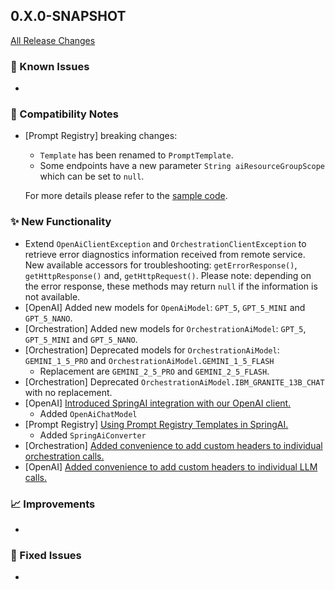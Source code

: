 ## 0.X.0-SNAPSHOT

[All Release Changes](https://github.com/SAP/ai-sdk-java/releases/)

### 🚧 Known Issues

-

### 🔧 Compatibility Notes

- [Prompt Registry] breaking changes:
  - `Template` has been renamed to `PromptTemplate`.
  - Some endpoints have a new parameter `String aiResourceGroupScope` which can be set to `null`.

  For more details please refer to the [sample code](https://github.com/SAP/ai-sdk-java/blob/main/sample-code/spring-app/src/main/java/com/sap/ai/sdk/app/controllers/PromptRegistryController.java).

### ✨ New Functionality

- Extend `OpenAiClientException` and `OrchestrationClientException` to retrieve error diagnostics information received
  from remote service.
  New available accessors for troubleshooting: `getErrorResponse()`, `getHttpResponse()` and, `getHttpRequest()`.
  Please note: depending on the error response, these methods may return `null` if the information is not available.
- [OpenAI] Added new models for `OpenAiModel`: `GPT_5`, `GPT_5_MINI` and `GPT_5_NANO`.
- [Orchestration] Added new models for `OrchestrationAiModel`: `GPT_5`, `GPT_5_MINI` and
  `GPT_5_NANO`.
- [Orchestration] Deprecated models for `OrchestrationAiModel`: `GEMINI_1_5_PRO` and
  `OrchestrationAiModel.GEMINI_1_5_FLASH`
  - Replacement are `GEMINI_2_5_PRO` and `GEMINI_2_5_FLASH`.
- [Orchestration] Deprecated `OrchestrationAiModel.IBM_GRANITE_13B_CHAT` with no replacement.
- [OpenAI] [Introduced SpringAI integration with our OpenAI client.](https://sap.github.io/ai-sdk/docs/java/spring-ai/openai)
  - Added `OpenAiChatModel`
- [Prompt Registry] [Using Prompt Registry Templates in SpringAI.](https://sap.github.io/ai-sdk/docs/java/ai-core/prompt-registry#using-templates-in-springai)
  - Added `SpringAiConverter`
- [Orchestration] [Added convenience to add custom headers to individual orchestration calls.](https://sap.github.io/ai-sdk/docs/java/orchestration/chat-completion#custom-headers)
- [OpenAI] [Added convenience to add custom headers to individual LLM calls.](https://sap.github.io/ai-sdk/docs/java/foundation-models/openai/chat-completion#custom-headers)

### 📈 Improvements

-

### 🐛 Fixed Issues

-
